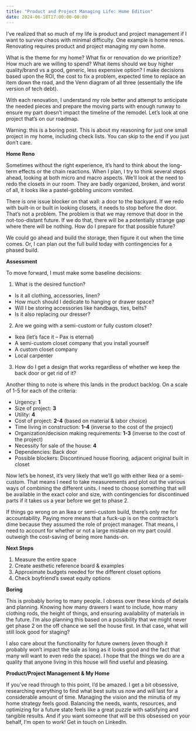 ```yaml
---
title: "Product and Project Managing Life: Home Edition"
date: 2024-06-18T17:00:00-00:00
---
```

I’ve realized that so much of my life is product and project management if I want to survive chaos with minimal difficulty. One example is home renos. Renovating requires product and project managing my own home. 

What is the theme for my home? What fix or renovation do we prioritize? How much are we willing to spend? What items should we buy higher quality/brand vs a good, generic, less expensive option? I make decisions based upon the ROI, the cost to fix a problem, expected time to replace an item down the road, and the Venn diagram of all three (essentially the life version of tech debt). 

With each renovation, I understand my role better and attempt to anticipate the needed pieces and prepare the moving parts with enough runway to ensure my part doesn’t impact the timeline of the remodel. Let’s look at one project that’s on our roadmap.

Warning: this is a boring post. This is about my reasoning for just one small project in my home, including check lists. You can skip to the end if you just don’t care.

**Home Reno**

Sometimes without the right experience, it’s hard to think about the long-term effects or the chain reactions. When I plan, I try to think several steps ahead, looking at both micro and macro aspects. We’ll look at the need to redo the closets in our room. They are badly organized, broken, and worst of all, it looks like a pastel-gobbling unicorn vomited. 

There is one issue blocker on that wall: a door to the backyard. If we redo with built-in or built in looking closets, it needs to stop before the door. That’s not a problem. The problem is that we may remove that door in the not-too-distant future. If we do that, there will be a potentially strange gap where there will be nothing. How do I prepare for that possible future?

We could go ahead and build the storage, then figure it out when the time comes. Or, I can plan out the full build today with contingencies for a phased build. 

**Assessment**<br>

To move forward, I must make some baseline decisions: 
1.	What is the desired function? 
- Is it all clothing, accessories, linen?
- How much should I dedicate to hanging or drawer space?
- Will I be storing accessories like handbags, ties, belts?
- Is it also replacing our dresser?
2.	Are we going with a semi-custom or fully custom closet?
- Ikea (let’s face it – Pax is eternal)
- A semi-custom closet company that you install yourself
- A custom closet company
- Local carpenter
3.	How do I get a design that works regardless of whether we keep the back door or get rid of it?

Another thing to note is where this lands in the product backlog. On a scale of 1-5 for each of the criteria:

- Urgency: **1**<br>
- Size of project: **3**<br>
- Utility: **4**<br>
- Cost of project: **2-4** (based on material & labor choice)<br>
- Time living in construction: **1-4** (inverse to the cost of the project)<br>
- Organization/decision making requirements: **1-3** (inverse to the cost of the project)<br>
- Necessity for sale of the house: **4**<br>
- Dependencies: Back door<br>
- Possible blockers: Discontinued house flooring, adjacent original built in closet

Now let’s be honest, it’s very likely that we’ll go with either Ikea or a semi-custom. That means I need to take measurements and plot out the various ways of combining the different units. I need to choose something that will be available in the exact color and size, with contingencies for discontinued parts if it takes us a year before we get to phase 2. 

If things go wrong on an Ikea or semi-custom build, there’s only me for accountability. Paying more means that a fuck-up is on the contractor’s dime because they assumed the role of project manager. That means, I need to account for whether or not a large mistake on my part could outweigh the cost-saving of being more hands-on.

**Next Steps**

1.	Measure the entire space
2.	Create aesthetic reference board & examples
3.	Approximate budgets needed for the different closet options 
4.	Check boyfriend’s sweat equity options

**Boring**

This is probably boring to many people. I obsess over these kinds of details and planning. Knowing how many drawers I want to include, how many clothing rods, the height of things, and ensuring availability of materials in the future. I’m also planning this based on a possibility that we might never get phase 2 on the off chance we sell the house first. In that case, what will still look good for staging?

I also care about the functionality for future owners (even though it probably won’t impact the sale as long as it looks good and the fact that many will want to even redo the space). I hope that the things we do are a quality that anyone living in this house will find useful and pleasing. 

**Product/Project Management & My Home**

If you’ve read through to this point, I’d be amazed. I get a bit obsessive, researching everything to find what best suits us now and will last for a considerable amount of time. Managing the vision and the minutia of my home strategy feels good. Balancing the needs, wants, resources, and optimizing for a future state feels like a great puzzle with satisfying and tangible results. And if you want someone that will be this obsessed on your behalf, I’m open to work! Get in touch on LinkedIn.
